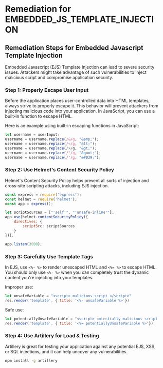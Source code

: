 # Remediation for EMBEDDED_JS_TEMPLATE_INJECTION

## Remediation Steps for Embedded Javascript Template Injection

Embedded Javascript (EJS) Template Injection can lead to severe security issues. Attackers might take advantage of such vulnerabilities to inject malicious script and compromise application security. 

### Step 1: Properly Escape User Input

Before the application places user-controlled data into HTML templates, always strive to properly escape it. This behavior will prevent attackers from injecting malicious code into your application. In JavaScript, you can use a built-in function to escape HTML. 

Here is an example using built-in escaping functions in JavaScript:

```javascript
let username = userInput;
username = username.replace(/&/g, "&amp;");
username = username.replace(/</g, "&lt;");
username = username.replace(/>/g, "&gt;");
username = username.replace(/"/g, "&quot;");
username = username.replace(/'/g, "&#039;");
```

### Step 2: Use Helmet's Content Security Policy 

Helmet's Content Security Policy helps prevent all sorts of injection and cross-site scripting attacks, including EJS injection.

```javascript
const express = require('express');
const helmet = require('helmet');
const app = express();

let scriptSources = ["'self'", "'unsafe-inline'"];
app.use(helmet.contentSecurityPolicy({
    directives: {
        scriptSrc: scriptSources
    }
}));

app.listen(3000);
```
### Step 3: Carefully Use Template Tags

In EJS, use `<%- %>` to render unescaped HTML and `<%= %>` to escape HTML. You should only use `<%- %>` when you can completely trust the dynamic content you're injecting into your templates.

Improper use:

```javascript
let unsafeVariable = "<script> malicious script </script>"
res.render('template', { title: '<%- unsafeVariable %>'})
```

Safe use:

```javascript
let potentiallyUnsafeVariable = "<script> potentially malicious script </script>"
res.render('template', { title: '<%= potentiallyUnsafeVariable %>'})
```

### Step 4: Use Artillery for Load & Testing 

Artillery is great for testing your application against any potential EJS, XSS, or SQL injections, and it can help uncover any vulnerabilities.

```bash
npm install -g artillery
```